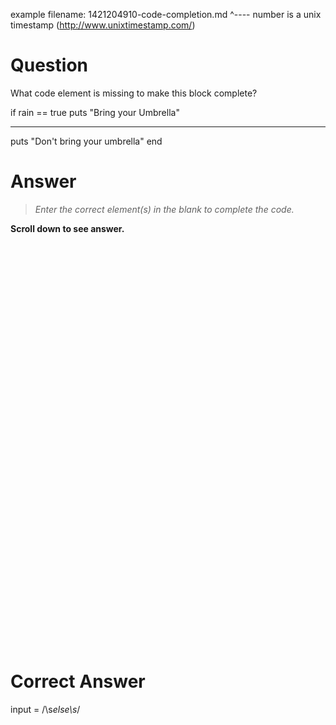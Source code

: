 example filename: 1421204910-code-completion.md
^---- number is a unix timestamp (http://www.unixtimestamp.com/)

# Question

What code element is missing to make this block complete?

if rain == true
  puts "Bring your Umbrella"
_________
  puts "Don't bring your umbrella"
end


# Answer

> _Enter the correct element(s) in the blank to complete the code._




**Scroll down to see answer.**

<br>
<br>
<br>
<br>
<br>
<br>
<br>
<br>
<br>
<br>
<br>
<br>
<br>
<br>
<br>
<br>
<br>
<br>
<br>
<br>
<br>
<br>
<br>
<br>
<br>
<br>
<br>
<br>
<br>
<br>
<br>
<br>
<br>
<br>
<br>
<br>
<br>
<br>

# Correct Answer

input = /\s*else\s*/